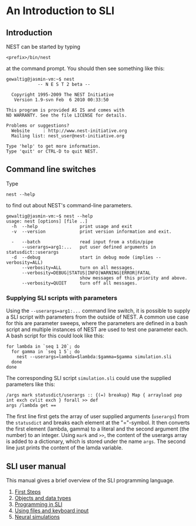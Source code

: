 # An Introduction to SLI

## Introduction

NEST can be started by typing

    <prefix>/bin/nest

at the command prompt. You should then see something like this:

    gewaltig@jasmin-vm:~$ nest
                -- N E S T 2 beta --

      Copyright 1995-2009 The NEST Initiative
       Version 1.9-svn Feb  6 2010 00:33:50

    This program is provided AS IS and comes with
    NO WARRANTY. See the file LICENSE for details.

    Problems or suggestions?
      Website     : http://www.nest-initiative.org
      Mailing list: nest_user@nest-initiative.org

    Type 'help' to get more information.
    Type 'quit' or CTRL-D to quit NEST.

## Command line switches

Type

    nest --help

to find out about NEST's command-line parameters.

    gewaltig@jasmin-vm:~$ nest --help
    usage: nest [options] [file ..]
      -h  --help                print usage and exit
      -v  --version             print version information and exit.

      -   --batch               read input from a stdin/pipe
          --userargs=arg1:...   put user defined arguments in statusdict::userargs
      -d  --debug               start in debug mode (implies --verbosity=ALL)
          --verbosity=ALL       turn on all messages.
          --verbosity=DEBUG|STATUS|INFO|WARNING|ERROR|FATAL
                                show messages of this priority and above.
          --verbosity=QUIET     turn off all messages.

### Supplying SLI scripts with parameters

Using the `--userargs=arg1:...` command line switch, it is possible to supply a
SLI script with parameters from the outside of NEST. A common use case for this
are parameter sweeps, where the parameters are defined in a bash script and
multiple instances of NEST are used to test one parameter each.
A bash script for this could look like this:

    for lambda in `seq 1 20`; do
      for gamma in `seq 1 5`; do
        nest --userargs=lambda=$lambda:$gamma=$gamma simulation.sli
      done
    done

The corresponding SLI script `simulation.sli` could use the supplied parameters
like this:

    /args mark statusdict/userargs :: {(=) breakup} Map { arrayload pop int exch cvlit exch } forall >> def
    args /lambda get ==

The first line first gets the array of user supplied arguments (`userargs`) from
the `statusdict` and breaks each element at the "="-symbol. It then converts the
first element (lambda, gamma) to a literal and the second argument (the number)
to an integer. Using `mark` and `>>`, the content of the userargs array is added
to a dictionary, which is stored under the name `args`. The second line just
prints the content of the lamda variable.

## SLI user manual

This manual gives a brief overview of the SLI programming language.

1.  [First Steps](first-steps.md)
2.  [Objects and data types](objects-and-data-types.md)
3.  [Programming in SLI](programming-in-sli.md)
4.  [Using files and keyboard input](using-files-and-keyboard-input.md)
5.  [Neural simulations](neural-simulations.md)
